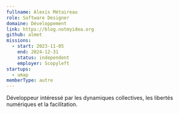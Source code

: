 ```yaml
---
fullname: Alexis Métaireau
role: Software Designer
domaine: Développement
link: https://blog.notmyidea.org
github: almet
missions:
  - start: 2023-11-05
    end: 2024-12-31
    status: independent
    employer: Scopyleft
startups:
  - umap
memberType: autre
---
```


Développeur intéressé par les dynamiques collectives, les libertés numériques et la facilitation.
